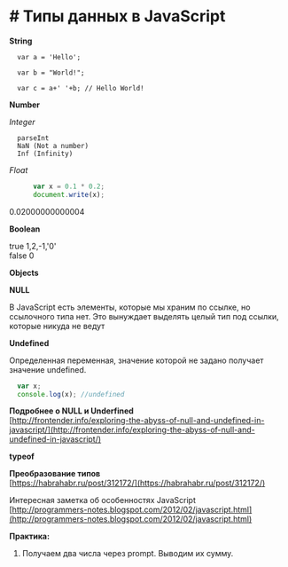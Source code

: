 # \# Типы данных в JavaScript

**String**

```
  var a = 'Hello';

  var b = "World!";

  var c = a+' '+b; // Hello World!
```

**Number**

_Integer_

```
  parseInt
  NaN (Not a number)
  Inf (Infinity)
```

_Float_

```js
      var x = 0.1 * 0.2;
      document.write(x);
```

0.02000000000004

**Boolean**

true      1,2,-1,'0'  
  false     0

**Objects**

**NULL**

В JavaScript есть элементы, которые мы храним по ссылке, но ссылочного типа нет. Это вынуждает выделять целый тип под ссылки, которые никуда не ведут

**Undefined**

Определенная переменная, значение которой не задано получает значение undefined.

```js
  var x;
  console.log(x); //undefined
```

**Подробнее о NULL и Underfined**  
[http://frontender.info/exploring-the-abyss-of-null-and-undefined-in-javascript/](http://frontender.info/exploring-the-abyss-of-null-and-undefined-in-javascript/)

**typeof**

**Преобразование типов**  
[https://habrahabr.ru/post/312172/](https://habrahabr.ru/post/312172/)

Интересная заметка об особенностях JavaScript  
[http://programmers-notes.blogspot.com/2012/02/javascript.html](http://programmers-notes.blogspot.com/2012/02/javascript.html)

**Практика:**

1. Получаем два числа через prompt. Выводим их сумму.



